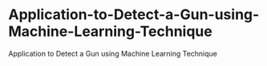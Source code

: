 # Application-to-Detect-a-Gun-using-Machine-Learning-Technique
Application to Detect a Gun using Machine Learning Technique
